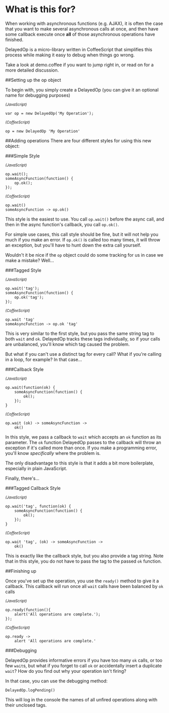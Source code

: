 # What is this for?

When working with asynchronous functions (e.g. AJAX), it is often the case that you want to make several 
asynchronous calls at once, and then have some callback execute once **all** of those asynchronous operations 
have finished.

DelayedOp is a micro-library written in CoffeeScript that simplifies this process while making it easy to debug
when things go wrong.

Take a look at demo.coffee if you want to jump right in, or read on for a more detailed discussion.

##Setting up the op object

To begin with, you simply create a DelayedOp (you can give it an optional name for debugging purposes)

<small>*(JavaScript)*</small>

	var op = new DelayedOp('My Operation');

<small>*(CoffeeScript)*</small>

	op = new DelayedOp 'My Operation'



##Adding operations
There are four different styles for using this new object:

###Simple Style

<small>*(JavaScript)*</small>

	op.wait();
	someAsyncFunction(function() {
		op.ok();
	});

<small>*(CoffeeScript)*</small>

	op.wait()
	someAsyncFunction -> op.ok()

This style is the easiest to use. You call `op.wait()` before the async call, and then in the async function's
callback, you call `op.ok()`.

For simple use cases, this call style should be fine, but it will not help you much if you make an error. If
`op.ok()` is called too many times, it will throw an exception, but you'll have to hunt down the extra call
yourself.

Wouldn't it be nice if the `op` object could do some tracking for us in case we make a mistake? Well...

###Tagged Style

<small>*(JavaScript)*</small>

	op.wait('tag');
	someAsyncFunction(function() {
		op.ok('tag');
	});

<small>*(CoffeeScript)*</small>

	op.wait 'tag'
	someAsyncFunction -> op.ok 'tag'

This is very similar to the first style, but you pass the same string tag to both `wait` and `ok`. DelayedOp 
tracks these tags individually, so if your calls are unbalanced, you'll know which tag caused the problem.

But what if you can't use a distinct tag for every call? What if you're calling in a loop, for example?
In that case...

###Callback Style

<small>*(JavaScript)*</small>

	op.wait(function(ok) {
		someAsyncFunction(function() {
			ok();
		});
	}

<small>*(CoffeeScript)*</small>

	op.wait (ok) -> someAsyncFunction ->
		ok()

In this style, we pass a callback to `wait` which accepts an `ok` function as its parameter. The `ok` function 
DelayedOp passes to the callback will throw an exception if it's called more than once. If you make a 
programming error, you'll know *specifically* where the problem is.

The only disadvantage to this style is that it adds a bit more boilerplate, especially in plain JavaScript.

Finally, there's...

###Tagged Callback Style

<small>*(JavaScript)*</small>

	op.wait('tag', function(ok) {
		someAsyncFunction(function() {
			ok();
		});
	}

<small>*(CoffeeScript)*</small>

	op.wait 'tag', (ok) -> someAsyncFunction ->
		ok()

This is exactly like the callback style, but you also provide a tag string. Note that in this style, you do 
not have to pass the tag to the passed `ok` function.

##Finishing up

Once you've set up the operation, you use the `ready()` method to give it a callback. This callback will run
once all `wait` calls have been balanced by `ok` calls

<small>*(JavaScript)*</small>

	op.ready(function(){
		alert('All operations are complete.');
	});

<small>*(CoffeeScript)*</small>

	op.ready ->
		alert 'All operations are complete.'

###Debugging

DelayedOp provides informative errors if you have too many `ok` calls, or too few `wait`s, but what if you 
forget to call `ok` or accidentally insert a duplicate `wait`? How do you find out why your operation isn't
firing?

In that case, you can use the debugging method:

	DelayedOp.logPending()

This will log in the console the names of all unfired operations along with their unclosed tags.